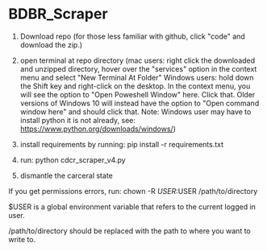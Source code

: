 # BDBR_Scraper

1) Download repo
  (for those less familiar with github, click "code" and download the zip.)

2) open terminal at repo directory
  (mac users: right click the downloaded and unzipped directory, hover over the "services" option in the context menu and select "New Terminal At Folder"
  Windows users: hold down the Shift key and right-click on the desktop. In the context menu, you will see the option to "Open Poweshell Window" here. Click that. Older versions of Windows 10 will instead have the option to "Open command window here" and should click that. Note: Windows user may have to install python it is not already, see: https://www.python.org/downloads/windows/)

3) install requirements by running: pip install -r requirements.txt

4) run: python cdcr_scraper_v4.py

5) dismantle the carceral state

If you get permissions errors, run: chown -R $USER:$USER /path/to/directory

$USER is a global environment variable that refers to the current logged in user.

/path/to/directory should be replaced with the path to where you want to write to.
